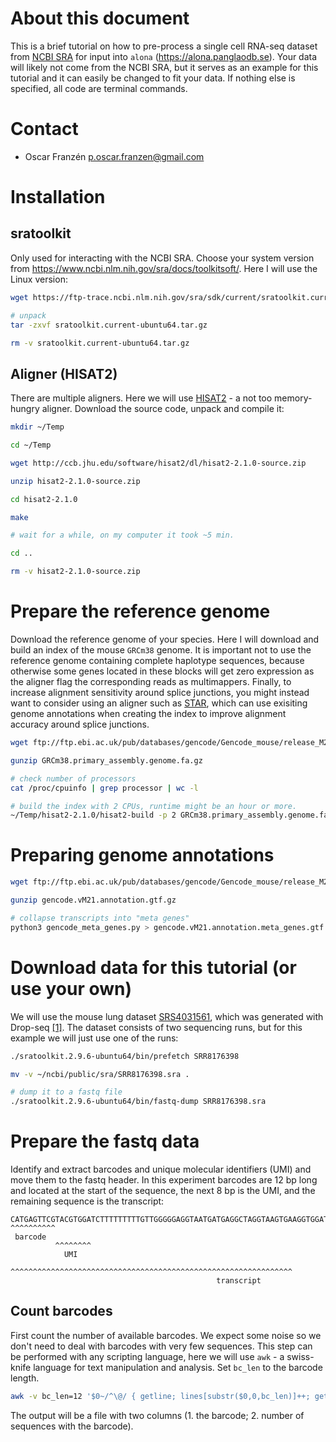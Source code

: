 # About this document
This is a brief tutorial on how to pre-process a single cell RNA-seq dataset from [NCBI SRA](https://www.ncbi.nlm.nih.gov/sra/) for input into `alona` (https://alona.panglaodb.se). Your data will likely not come from the NCBI SRA, but it serves as an example for this tutorial and it can easily be changed to fit your data. If nothing else is specified, all code are terminal commands.

# Contact
* Oscar Franzén p.oscar.franzen@gmail.com

# Installation
## sratoolkit
Only used for interacting with the NCBI SRA. Choose your system version from https://www.ncbi.nlm.nih.gov/sra/docs/toolkitsoft/. Here I will use the Linux version:

```bash
wget https://ftp-trace.ncbi.nlm.nih.gov/sra/sdk/current/sratoolkit.current-ubuntu64.tar.gz

# unpack
tar -zxvf sratoolkit.current-ubuntu64.tar.gz

rm -v sratoolkit.current-ubuntu64.tar.gz
```

## Aligner (HISAT2)
There are multiple aligners. Here we will use [HISAT2](https://ccb.jhu.edu/software/hisat2/index.shtml) - a not too memory-hungry aligner. Download the source code, unpack and compile it:

```bash
mkdir ~/Temp

cd ~/Temp

wget http://ccb.jhu.edu/software/hisat2/dl/hisat2-2.1.0-source.zip

unzip hisat2-2.1.0-source.zip

cd hisat2-2.1.0

make

# wait for a while, on my computer it took ~5 min.

cd ..

rm -v hisat2-2.1.0-source.zip
```

# Prepare the reference genome
Download the reference genome of your species. Here I will download and build an index of the mouse `GRCm38` genome. It is important not to use the reference genome containing complete haplotype sequences, because otherwise some genes located in these blocks will get zero expression as the aligner flag the corresponding reads as multimappers. Finally, to increase alignment sensitivity around splice junctions, you might instead want to consider using an aligner such as [STAR](https://github.com/alexdobin/STAR), which can use exisiting genome annotations when creating the index to improve alignment accuracy around splice junctions.

```bash
wget ftp://ftp.ebi.ac.uk/pub/databases/gencode/Gencode_mouse/release_M21/GRCm38.primary_assembly.genome.fa.gz

gunzip GRCm38.primary_assembly.genome.fa.gz

# check number of processors
cat /proc/cpuinfo | grep processor | wc -l

# build the index with 2 CPUs, runtime might be an hour or more.
~/Temp/hisat2-2.1.0/hisat2-build -p 2 GRCm38.primary_assembly.genome.fa GRCm38.primary_assembly.genome.fa.hisat2
```

# Preparing genome annotations
```bash
wget ftp://ftp.ebi.ac.uk/pub/databases/gencode/Gencode_mouse/release_M21/gencode.vM21.annotation.gtf.gz

gunzip gencode.vM21.annotation.gtf.gz

# collapse transcripts into "meta genes"
python3 gencode_meta_genes.py > gencode.vM21.annotation.meta_genes.gtf
```

# Download data for this tutorial (or use your own)
We will use the mouse lung dataset [SRS4031561](https://www.ncbi.nlm.nih.gov/sra/?term=SRR8176398), which was generated with Drop-seq [[1]](https://www.cell.com/abstract/S0092-8674(15)00549-8). The dataset consists of two sequencing runs, but for this example we will just use one of the runs:

```bash
./sratoolkit.2.9.6-ubuntu64/bin/prefetch SRR8176398

mv -v ~/ncbi/public/sra/SRR8176398.sra .

# dump it to a fastq file
./sratoolkit.2.9.6-ubuntu64/bin/fastq-dump SRR8176398.sra
```

# Prepare the fastq data
Identify and extract barcodes and unique molecular identifiers (UMI) and move them to the fastq header. In this experiment barcodes are 12 bp long and located at the start of the sequence, the next 8 bp is the UMI, and the remaining sequence is the transcript:

```
CATGAGTTCGTACGTGGATCTTTTTTTTTGTTGGGGGAGGTAATGATGAGGCTAGGTAAGTGAAGGTGGATTTGGCAACTG
^^^^^^^^^^
 barcode
          ^^^^^^^^
            UMI
                  ^^^^^^^^^^^^^^^^^^^^^^^^^^^^^^^^^^^^^^^^^^^^^^^^^^^^^^^^^^^^^^^
                                              transcript
```

## Count barcodes
First count the number of available barcodes. We expect some noise so we don't need to deal with barcodes with very few sequences. This step can be performed with any scripting language, here we will use `awk` - a swiss-knife language for text manipulation and analysis. Set `bc_len` to the barcode length.

```bash
awk -v bc_len=12 '$0~/^\@/ { getline; lines[substr($0,0,bc_len)]++; getline; getline; } END { for (i in lines) { print(i,lines[i]) } }' SRR8176398.fastq > SRR8176398.fastq.bc
```

The output will be a file with two columns (1. the barcode; 2. number of sequences with the barcode).
